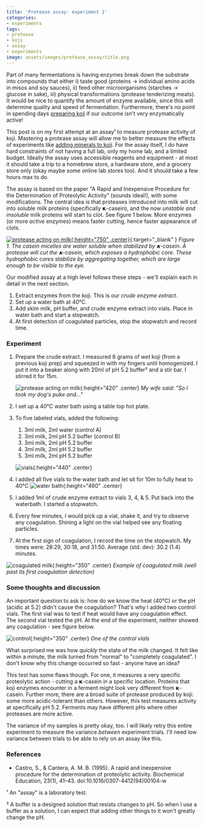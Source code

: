```yaml
---
title: 'Protease assay: experiment 1'
categories:
- experiments
tags:
- protease
- koji
- assay
- experiments
image: assets/images/protease_assay/title.png
---
```


Part of many fermentations is having enzymes break down the substrate into compounds that either i) taste good (proteins → individual amino acids in misos and soy sauces), ii) feed other microorganisms (starches → glucose in sake), iii) physical transformations (protease tenderizing meats). It would be nice to quantify the amount of enzyme available, since this will determine quality and speed of fermentation. Furthermore, there's no point in spending days [preparing koji](https://controlledmold.com/growing-koji/) if our outcome isn't very enzymatically active!

This post is on my first attempt at an assay¹ to measure protease activity of koji. Mastering a protease assay will allow me to better measure the effects of experiments like [adding minerals to koji](https://controlledmold.com/experiment-adding-a-mineral-solution-to-koji-fermentation/). For the assay itself, I do have hard constraints of not having a full lab, only my home lab, and a limited budget. Ideally the assay uses accessible reagents and equipment - at most it should take a trip to a homebrew store, a hardware store, and a grocery store only (okay maybe some online lab stores too). And it should take a few hours max to do.

The assay is based on the paper "A Rapid and Inexpensive Procedure for the Determination of Proteolytic Activity" (sounds ideal!), with some modifications. The central idea is that proteases introduced into milk  will cut into soluble milk proteins (specifically 𝝹-casein), and the now _unstable and insoluble_ milk proteins will start to clot.  See figure 1 below. More enzymes (or more *active* enzymes) means faster cutting, hence faster appearance of clots.

[![protease acting on milk](/assets/images/protease_assay/protease_on_milk.png){:height="750" .center}](/assets/images/protease_assay/protease_on_milk.png){:target="_blank" }
*Figure 1. The casein micelles are water soluble when stabilized by 𝝹-casein. A protease will cut the  𝝹-casein, which exposes a hydrophobic core. These hydrophobic cores stabilize by aggregating together, which are large enough to be visible to the eye.*


Our modified assay at a high level follows these steps - we'll explain each in detail in the next section.

1. Extract enzymes from the koji. This is our _crude enzyme extract_.
2. Set up a water bath at 40℃.
3. Add skim milk, pH buffer, and crude enzyme extract into vials. Place in water bath and start a stopwatch.
4. At first detection of coagulated particles, stop the stopwatch and record time.


### Experiment

1. Prepare the crude extract. I measured 8 grams of *wet* koji (from a previous koji prep) and squeezed in with my fingers until homogenized. I put it into a beaker along with 20ml of pH 5.2 buffer² and a stir bar. I stirred it for 15m.

    ![protease acting on milk](/assets/images/protease_assay/spinner.gif){:height="420" .center}
    *My wife said: "So I took my dog's puke and..."*

2. I set up a 40℃ water bath using a table top hot plate.
3. To five labeled vials, added the following:
	1. 3ml milk, 2ml water (control A)
	2. 3ml milk, 2ml pH 5.2 buffer (control B)
	3. 3ml milk, 2ml pH 5.2 buffer
	4. 3ml milk, 2ml pH 5.2 buffer
	5. 3ml milk, 2ml pH 5.2 buffer

    ![vials](/assets/images/protease_assay/vials.jpg){:height="440" .center}

4. I added all five vials to the water bath and let sit for 10m to fully heat to 40℃
    ![water bath](/assets/images/protease_assay/waterbath.jpg){:height="460" .center}
5. I added 1ml of crude enzyme extract to vials 3, 4, & 5. Put back into the waterbath. I started a stopwatch.
6. Every few minutes, I would pick up a vial, shake it, and try to observe any coagulation. Shining a light on the vial helped see any floating particles.
7. At the first sign of coagulation, I record the time on the stopwatch. My times were: 28:29, 30:18, and 31:50. Average (std. dev): 30.2 (1.4) minutes.

![coagulated milk](/assets/images/protease_assay/coag.jpg){:height="350" .center}
*Example of coagulated milk (well past its first coagulation detection)*


### Some thoughts and discussion
An important question to ask is: how do we know the heat (40℃) or the pH (acidic at 5.2) didn't cause the coagulation? That's why I added two control vials. The first vial was to test if heat would have any coagulation effect. The second vial tested the pH. At the end of the experiment, neither showed any coagulation - see figure below.

![control](/assets/images/protease_assay/control.jpg){:height="350" .center}
*One of the control vials*

What surprised me was how _quickly_ the state of the milk changed. It felt like within a minute, the milk turned from "normal" to "completely coagulated". I don't know why this change occurred so fast - anyone have an idea?

This test has some flaws though. For one, it measures a very specific proteolytic action - cutting a 𝝹-casein in a specific location. Proteins that koji enzymes encounter in a ferment might look very different from 𝝹-casein. Further more, there are a broad suite of protease produced by koji: some more acidic-tolerant than others. However, this test measures activity at specifically pH 5.2. Ferments may have different pHs where other proteases are more active.

The variance of my samples is pretty okay, too. I will likely retry this entire experiment to measure the variance *between* experiment trials. I'll need low variance between trials to be able to rely on an assay like this.

### References
 - Castro, S., & Cantera, A. M. B. (1995). A rapid and inexpensive procedure for the determination of proteolytic activity. Biochemical Education, 23(1), 41–43. doi:10.1016/0307-4412(94)00104-w



¹ An "assay" is a laboratory test.

² A buffer is a designed solution that resists changes to pH. So when I use a buffer as a solution, I can expect that adding other things to it won't greatly change the pH.
